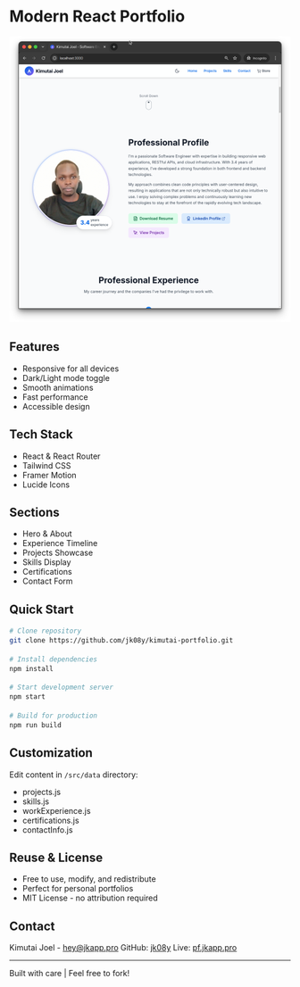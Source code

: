 # Modern React Portfolio

![Portfolio Screenshot](public/preview.png)

## Features
- Responsive for all devices
- Dark/Light mode toggle
- Smooth animations
- Fast performance
- Accessible design

## Tech Stack
- React & React Router
- Tailwind CSS
- Framer Motion
- Lucide Icons

## Sections
- Hero & About
- Experience Timeline
- Projects Showcase
- Skills Display
- Certifications
- Contact Form

## Quick Start
```bash
# Clone repository
git clone https://github.com/jk08y/kimutai-portfolio.git

# Install dependencies
npm install

# Start development server
npm start

# Build for production
npm run build
```

## Customization
Edit content in `/src/data` directory:
- projects.js
- skills.js
- workExperience.js
- certifications.js
- contactInfo.js

## Reuse & License
- Free to use, modify, and redistribute
- Perfect for personal portfolios
- MIT License - no attribution required

## Contact
Kimutai Joel - [hey@jkapp.pro](mailto:kimtai@jkapp.pro)
GitHub: [jk08y](https://github.com/jk08y)
Live: [pf.jkapp.pro](https://pf.jkapp.pro)

---
Built with care | Feel free to fork!